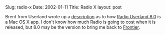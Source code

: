Slug: radio-x
Date: 2002-01-11
Title: Radio X
layout: post

Brent from Userland wrote up a <a href="http://radio.userland.com/macOsX">description</a> as to how <a href="http://radio.userland.com">Radio Userland 8.0</a> is a Mac OS X app. I don&#39;t know how much Radio is going to cost when it is released, but 8.0 may be the version to bring me back to <a href="http://frontier.userland.com">Frontier</a>.
